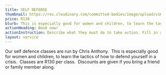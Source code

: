 ```yaml
---
title: SELF DEFENSE
thumbnail: https://res.cloudinary.com/committed-bodies/image/upload/v1642509310/services/selfDefenseClasses-committed-Bodies-gym-benoni.png
price: R130
blurb: This is especially good for women and children, to learn the tactics of how to defend yourself in a crisis.
actionHeading: Book now!
actionInstruction: Describe what they must do to take action. Fill in a form? Click a button? Phone us?
layout: service
---
```

Our self defence classes are run by Chris Anthony.  This is especially good for women and children, to learn the tactics of how to defend yourself in a crisis.  Classes are R130 per class.  Discounts are given if you bring a friend or family member along.